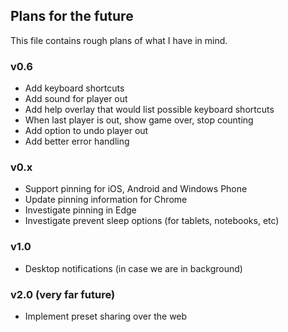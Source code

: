 ## Plans for the future
This file contains rough plans of what I have in mind.

### v0.6
- Add keyboard shortcuts
- Add sound for player out
- Add help overlay that would list possible keyboard shortcuts
- When last player is out, show game over, stop counting
- Add option to undo player out
- Add better error handling

### v0.x
- Support pinning for iOS, Android and Windows Phone
- Update pinning information for Chrome
- Investigate pinning in Edge
- Investigate prevent sleep options (for tablets, notebooks, etc)

### v1.0
- Desktop notifications (in case we are in background)

### v2.0 (very far future)
- Implement preset sharing over the web

